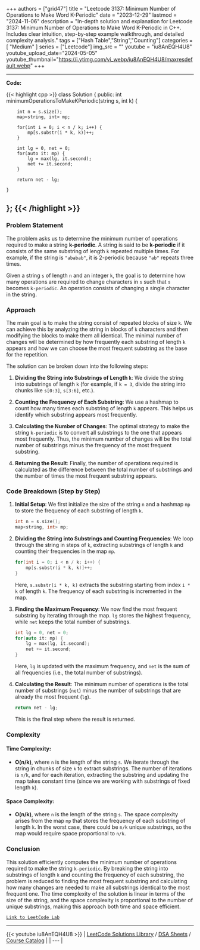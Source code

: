 
+++
authors = ["grid47"]
title = "Leetcode 3137: Minimum Number of Operations to Make Word K-Periodic"
date = "2023-12-29"
lastmod = "2024-11-06"
description = "In-depth solution and explanation for Leetcode 3137: Minimum Number of Operations to Make Word K-Periodic in C++. Includes clear intuition, step-by-step example walkthrough, and detailed complexity analysis."
tags = ["Hash Table","String","Counting"]
categories = [
    "Medium"
]
series = ["Leetcode"]
img_src = ""
youtube = "iu8AnEQH4U8"
youtube_upload_date="2024-05-05"
youtube_thumbnail="https://i.ytimg.com/vi_webp/iu8AnEQH4U8/maxresdefault.webp"
+++



---
**Code:**

{{< highlight cpp >}}
class Solution {
public:
    int minimumOperationsToMakeKPeriodic(string s, int k) {
        
        int n = s.size();
        map<string, int> mp;
        
        for(int i = 0; i < n / k; i++) {
            mp[s.substr(i * k, k)]++;
        }
        
        int lg = 0, net = 0;
        for(auto it: mp) {
            lg = max(lg, it.second);
            net += it.second;
        }
        
        return net - lg;
        
    }
};
{{< /highlight >}}
---

### Problem Statement

The problem asks us to determine the minimum number of operations required to make a string **k-periodic**. A string is said to be **k-periodic** if it consists of the same substring of length `k` repeated multiple times. For example, if the string is `"ababab"`, it is 2-periodic because `"ab"` repeats three times.

Given a string `s` of length `n` and an integer `k`, the goal is to determine how many operations are required to change characters in `s` such that `s` becomes `k-periodic`. An operation consists of changing a single character in the string.

### Approach

The main goal is to make the string consist of repeated blocks of size `k`. We can achieve this by analyzing the string in blocks of `k` characters and then modifying the blocks to make them all identical. The minimal number of changes will be determined by how frequently each substring of length `k` appears and how we can choose the most frequent substring as the base for the repetition.

The solution can be broken down into the following steps:

1. **Dividing the String into Substrings of Length `k`**:
   We divide the string into substrings of length `k` (for example, if `k = 3`, divide the string into chunks like `s[0:3]`, `s[3:6]`, etc.).

2. **Counting the Frequency of Each Substring**:
   We use a hashmap to count how many times each substring of length `k` appears. This helps us identify which substring appears most frequently.

3. **Calculating the Number of Changes**:
   The optimal strategy to make the string `k-periodic` is to convert all substrings to the one that appears most frequently. Thus, the minimum number of changes will be the total number of substrings minus the frequency of the most frequent substring.

4. **Returning the Result**:
   Finally, the number of operations required is calculated as the difference between the total number of substrings and the number of times the most frequent substring appears.

### Code Breakdown (Step by Step)

1. **Initial Setup**:
   We first initialize the size of the string `n` and a hashmap `mp` to store the frequency of each substring of length `k`.
   
   ```cpp
   int n = s.size();
   map<string, int> mp;
   ```

2. **Dividing the String into Substrings and Counting Frequencies**:
   We loop through the string in steps of `k`, extracting substrings of length `k` and counting their frequencies in the map `mp`.

   ```cpp
   for(int i = 0; i < n / k; i++) {
       mp[s.substr(i * k, k)]++;
   }
   ```

   Here, `s.substr(i * k, k)` extracts the substring starting from index `i * k` of length `k`. The frequency of each substring is incremented in the map.

3. **Finding the Maximum Frequency**:
   We now find the most frequent substring by iterating through the map. `lg` stores the highest frequency, while `net` keeps the total number of substrings.

   ```cpp
   int lg = 0, net = 0;
   for(auto it: mp) {
       lg = max(lg, it.second);
       net += it.second;
   }
   ```

   Here, `lg` is updated with the maximum frequency, and `net` is the sum of all frequencies (i.e., the total number of substrings).

4. **Calculating the Result**:
   The minimum number of operations is the total number of substrings (`net`) minus the number of substrings that are already the most frequent (`lg`).

   ```cpp
   return net - lg;
   ```

   This is the final step where the result is returned.

### Complexity

#### Time Complexity:
- **O(n/k)**, where `n` is the length of the string `s`. We iterate through the string in chunks of size `k` to extract substrings. The number of iterations is `n/k`, and for each iteration, extracting the substring and updating the map takes constant time (since we are working with substrings of fixed length `k`).

#### Space Complexity:
- **O(n/k)**, where `n` is the length of the string `s`. The space complexity arises from the map `mp` that stores the frequency of each substring of length `k`. In the worst case, there could be `n/k` unique substrings, so the map would require space proportional to `n/k`.

### Conclusion

This solution efficiently computes the minimum number of operations required to make the string `k-periodic`. By breaking the string into substrings of length `k` and counting the frequency of each substring, the problem is reduced to finding the most frequent substring and calculating how many changes are needed to make all substrings identical to the most frequent one. The time complexity of the solution is linear in terms of the size of the string, and the space complexity is proportional to the number of unique substrings, making this approach both time and space efficient.

[`Link to LeetCode Lab`](https://leetcode.com/problems/minimum-number-of-operations-to-make-word-k-periodic/description/)

---
{{< youtube iu8AnEQH4U8 >}}
| [LeetCode Solutions Library](https://grid47.xyz/leetcode/) / [DSA Sheets](https://grid47.xyz/sheets/) / [Course Catalog](https://grid47.xyz/courses/) |
| --- |
